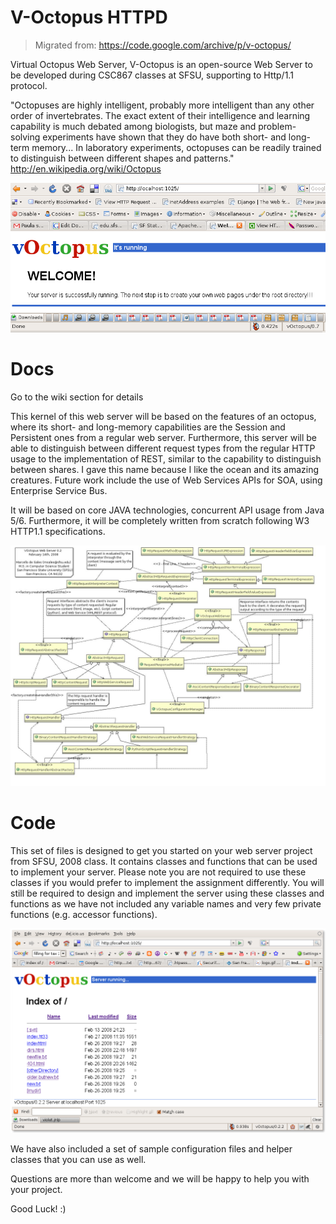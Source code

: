 # V-Octopus HTTPD

> Migrated from: https://code.google.com/archive/p/v-octopus/

Virtual Octopus Web Server, V-Octopus is an open-source Web Server to be developed during CSC867 classes at SFSU, supporting to Http/1.1 protocol.

"Octopuses are highly intelligent, probably more intelligent than any other order of invertebrates. The exact extent of their intelligence and learning capability is much debated among biologists, but maze and problem-solving experiments have shown that they do have both short- and long-term memory... In laboratory experiments, octopuses can be readily trained to distinguish between different shapes and patterns." http://en.wikipedia.org/wiki/Octopus

![V-octopushttpd](https://github.com/marcellodesales/v-octopus/blob/main/docs/screenshots/welcome.png)

# Docs

Go to the wiki section for details

This kernel of this web server will be based on the features of an octopus, where its short- and long-memory capabilities are the Session and Persistent ones from a regular web server. Furthermore, this server will be able to distinguish between different request types from the regular HTTP usage to the implementation of REST, similar to the capability to distinguish between shares. I gave this name because I like the ocean and its amazing creatures. Future work include the use of Web Services APIs for SOA, using Enterprise Service Bus.

It will be based on core JAVA technologies, concurrent API usage from Java 5/6. Furthermore, it will be completely written from scratch following W3 HTTP1.1 specifications.

![V-octopushttpd](https://github.com/marcellodesales/v-octopus/blob/main/docs/modeling/ArchitecturalDesign.cld.jpg)

# Code

This set of files is designed to get you started on your web server project from SFSU, 2008 class.
It contains classes and functions that can be used to implement your server. Please note you are
not required to use these classes if you would prefer to implement the assignment differently.
You will still be required to design and implement the server using these classes and functions
as we have not included any variable names and very few private functions (e.g. accessor functions).

![V-octopushttpd](https://github.com/marcellodesales/v-octopus/blob/main/docs/Screenshot-directory-without-document-index-MozillaFirefox.png)

We have also included a set of sample configuration files and helper classes that you can use as well.

Questions are more than welcome and we will be happy to help you with your project.

Good Luck! :)
